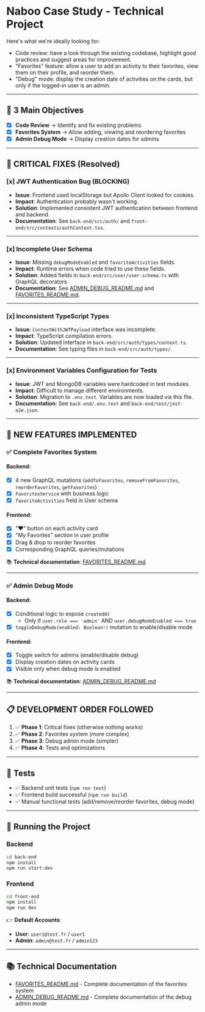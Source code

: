 # Naboo Case Study - Technical Project

Here's what we're ideally looking for:
- Code review: have a look through the existing codebase, highlight good practices and suggest areas for improvement.
- "Favorites" feature: allow a user to add an activity to their favorites, view them on their profile, and reorder them.
- "Debug" mode: display the creation date of activities on the cards, but only if the logged-in user is an admin.

---

## 🎯 3 Main Objectives

- [x] **Code Review** → Identify and fix existing problems
- [x] **Favorites System** → Allow adding, viewing and reordering favorites
- [x] **Admin Debug Mode** → Display creation dates for admins

---

## 🚨 CRITICAL FIXES (Resolved)

### [x] JWT Authentication Bug (BLOCKING)
- **Issue**: Frontend used localStorage but Apollo Client looked for cookies.
- **Impact**: Authentication probably wasn't working.
- **Solution**: Implemented consistent JWT authentication between frontend and backend.
- **Documentation**: See `back-end/src/auth/` and `front-end/src/contexts/authContext.tsx`.

---

### [x] Incomplete User Schema
- **Issue**: Missing `debugModeEnabled` and `favoriteActivities` fields.
- **Impact**: Runtime errors when code tried to use these fields.
- **Solution**: Added fields in `back-end/src/user/user.schema.ts` with GraphQL decorators.
- **Documentation**: See [ADMIN_DEBUG_README.md](./ADMIN_DEBUG_README.md) and [FAVORITES_README.md](./FAVORITES_README.md).

---

### [x] Inconsistent TypeScript Types
- **Issue**: `ContextWithJWTPayload` interface was incomplete.
- **Impact**: TypeScript compilation errors.
- **Solution**: Updated interface in `back-end/src/auth/types/context.ts`.
- **Documentation**: See typing files in `back-end/src/auth/types/`.

---

### [x] Environment Variables Configuration for Tests
- **Issue**: JWT and MongoDB variables were hardcoded in test modules.
- **Impact**: Difficult to manage different environments.
- **Solution**: Migration to `.env.test`. Variables are now loaded via this file.
- **Documentation**: See `back-end/.env.test` and `back-end/test/jest-e2e.json`.

---

## 🎯 NEW FEATURES IMPLEMENTED

### ✅ Complete Favorites System

#### Backend:
- [x] 4 new GraphQL mutations (`addToFavorites`, `removeFromFavorites`, `reorderFavorites`, `getFavorites`)
- [x] `FavoritesService` with business logic
- [x] `favoriteActivities` field in User schema

#### Frontend:
- [x] "♥" button on each activity card
- [x] "My Favorites" section in user profile
- [x] Drag & drop to reorder favorites
- [x] Corresponding GraphQL queries/mutations

📚 **Technical documentation**: [FAVORITES_README.md](./FAVORITES_README.md)

---

### ✅ Admin Debug Mode

#### Backend:
- [x] Conditional logic to expose `createdAt`
  - Only if `user.role === 'admin'` AND `user.debugModeEnabled === true`
- [x] `toggleDebugMode(enabled: Boolean!)` mutation to enable/disable mode

#### Frontend:
- [x] Toggle switch for admins (enable/disable debug)
- [x] Display creation dates on activity cards
- [x] Visible only when debug mode is enabled

📚 **Technical documentation**: [ADMIN_DEBUG_README.md](./ADMIN_DEBUG_README.md)

---

## 📋 DEVELOPMENT ORDER FOLLOWED

1. ✅ **Phase 1**: Critical fixes (otherwise nothing works)
2. ✅ **Phase 2**: Favorites system (more complex)
3. ✅ **Phase 3**: Debug admin mode (simpler)
4. ✅ **Phase 4**: Tests and optimizations

---

## 🧪 Tests

- ✅ Backend unit tests (`npm run test`)
- ✅ Frontend build successful (`npm run build`)
- ✅ Manual functional tests (add/remove/reorder favorites, debug mode)

---

## 🚀 Running the Project

### Backend
```bash
cd back-end
npm install
npm run start:dev
```

### Frontend
```bash
cd front-end
npm install
npm run dev
```

👉 **Default Accounts**:
- **User**: `user1@test.fr` / `user1`
- **Admin**: `admin@test.fr` / `admin123`

---

## 📚 Technical Documentation

- [FAVORITES_README.md](./FAVORITES_README.md) - Complete documentation of the favorites system
- [ADMIN_DEBUG_README.md](./ADMIN_DEBUG_README.md) - Complete documentation of the debug admin mode